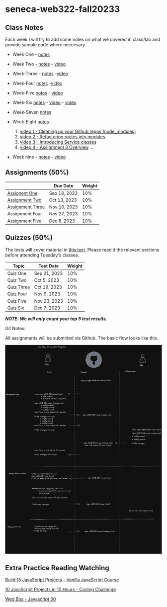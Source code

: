 # seneca-web322-fall20233

## Class Notes

Each week I will try to add some notes on what we covered in class/lab and provide sample code where neccesary.

- Week One - [notes](./notes/week-one/README.md)
- Week Two - [notes](./notes/week-two/README.md) - [video](https://seneca-my.sharepoint.com/:v:/g/personal/abhay-mahendera_myseneca_ca/EZ8H5td7JgFNjOtbpZNpH6QBnerU8CgddhLnNuIqoiTVag?e=pS9whZ&nav=eyJyZWZlcnJhbEluZm8iOnsicmVmZXJyYWxBcHAiOiJTdHJlYW1XZWJBcHAiLCJyZWZlcnJhbFZpZXciOiJTaGFyZURpYWxvZyIsInJlZmVycmFsQXBwUGxhdGZvcm0iOiJXZWIiLCJyZWZlcnJhbE1vZGUiOiJ2aWV3In19)
- Week-Three - [notes](./notes/week-three/README.md) -[video](https://seneca-my.sharepoint.com/personal/bruce_christie_senecacollege_ca/_layouts/15/stream.aspx?id=%2Fpersonal%2Fbruce%5Fchristie%5Fsenecacollege%5Fca%2FDocuments%2FRecordings%2FWEB322%20%2D%20Online%20LEcture%2D20230919%5F141840%2DMeeting%20Recording%2Emp4&referrer=Teams%2ETEAMS%2DWEB&referrerScenario=RecapOpenInStreamButton%2Eview%2Eview&ga=1)
- Week-Four [notes](./notes/week-four/README.md) -[video](https://seneca-my.sharepoint.com/:v:/g/personal/bruce_christie_senecacollege_ca/Efb5eALPqb5Gt5Q47wfOlqsBCzQdkmKKtyJBRilDVxFAQw)
- Week-Five [notes](./notes/week-five/README.md) - [video](https://seneca-my.sharepoint.com/:v:/g/personal/bruce_christie_senecacollege_ca/EZUnVkFsTh5AlCQN-i3t_0gB9Gia-i_5gOkAyxORUzbvxw)
- Week-Six [notes](./notes/week-six/README.md) - [video](https://seneca-my.sharepoint.com/:v:/g/personal/bruce_christie_senecacollege_ca/EXRj_uNEzypHmv3ao4m4DekBOPn9bLwwbwKXtS60A8sG1w) - [video](https://seneca-my.sharepoint.com/:v:/g/personal/bruce_christie_senecacollege_ca/EYzRa4yMK35DqbLetFfhirAB6P8iXkwPLi5SuptZ6jVapQ?e=CByGuX&nav=eyJyZWZlcnJhbEluZm8iOnsicmVmZXJyYWxBcHAiOiJTdHJlYW1XZWJBcHAiLCJyZWZlcnJhbFZpZXciOiJTaGFyZURpYWxvZyIsInJlZmVycmFsQXBwUGxhdGZvcm0iOiJXZWIiLCJyZWZlcnJhbE1vZGUiOiJ2aWV3In19)
- Week-Seven [notes](https://github.com/bqchristie/seneca-web322-fall-2023/blob/main/notes/week-seven/README.md)
- Week-Eight [notes](https://github.com/bqchristie/seneca-web322-fall-2023/tree/main/notes/week-eight/README.md)

  1. [video 1 - Cleaning up your Github repos (node_modules)](https://seneca-my.sharepoint.com/:v:/g/personal/bruce_christie_senecacollege_ca/EXvjCAbIijJJgH0UP05cRpsBxQ-DhpKH5T3SbMAITuLkcA?nav=eyJyZWZlcnJhbEluZm8iOnsicmVmZXJyYWxBcHAiOiJTdHJlYW1XZWJBcHAiLCJyZWZlcnJhbFZpZXciOiJTaGFyZURpYWxvZyIsInJlZmVycmFsQXBwUGxhdGZvcm0iOiJXZWIiLCJyZWZlcnJhbE1vZGUiOiJ2aWV3In19&e=Uii0Q4)
  2. [video 2 - Refactoring routes into modules](https://seneca-my.sharepoint.com/:v:/g/personal/bruce_christie_senecacollege_ca/EZ-EHbziedlBkj0KhvBzxYABb5HkXjrobZOBgHTVlwm_Ag?e=aF340f&nav=eyJyZWZlcnJhbEluZm8iOnsicmVmZXJyYWxBcHAiOiJTdHJlYW1XZWJBcHAiLCJyZWZlcnJhbFZpZXciOiJTaGFyZURpYWxvZyIsInJlZmVycmFsQXBwUGxhdGZvcm0iOiJXZWIiLCJyZWZlcnJhbE1vZGUiOiJ2aWV3In19)
  3. [video 3 - Introducing Service classes](https://seneca-my.sharepoint.com/:v:/g/personal/bruce_christie_senecacollege_ca/EW8ArJNn8YBCnYFddfWdJjQBvrDoAUsFM-uwp3MrpGfqFw?e=DMtU4x)
  4. [video 4 - Assignment 3 Overview](https://seneca-my.sharepoint.com/:v:/g/personal/bruce_christie_senecacollege_ca/EZZpzDeZyLxHos0akP_EAA0BoJJsdLN1KHxWBtvhNPRCjA?e=61nSv3&nav=eyJyZWZlcnJhbEluZm8iOnsicmVmZXJyYWxBcHAiOiJTdHJlYW1XZWJBcHAiLCJyZWZlcnJhbFZpZXciOiJTaGFyZURpYWxvZyIsInJlZmVycmFsQXBwUGxhdGZvcm0iOiJXZWIiLCJyZWZlcnJhbE1vZGUiOiJ2aWV3In19)
     ...

- Week nine - [notes](./notes/week-nine/README.md) - [video](https://seneca-my.sharepoint.com/:v:/g/personal/bruce_christie_senecacollege_ca/EZyD_0D0jkBIm4i37h_Tbd4BYZvV9BJ7oyVD9cJMWmBQDg)

## Assignments (50%)

|                                                                        | Due Date     | Weight |
| ---------------------------------------------------------------------- | ------------ | ------ |
| [Assignent One](./assignments/assignment-one/assignment-one.md)        | Sep 18, 2023 | 10%    |
| [Assignment Two](./assignments/assignment-two/assignment-two.md)       | Oct 13, 2023 | 10%    |
| [Assignment Three](./assignments/assignment-three/assignment-three.md) | Nov 10, 2023 | 10%    |
| Assignment Four                                                        | Nov 27, 2023 | 10%    |
| Assignment Five                                                        | Dec 8, 2023  | 10%    |

## Quizzes (50%)

The tests will cover material in [this text](https://webprogrammingtoolsandframeworks.sdds.ca/). Please read it the relevant sections before attending Tuesday's classes.

| Topic      | Test Date    | Weight |
| ---------- | ------------ | ------ |
| Quiz One   | Sep 21, 2023 | 10%    |
| Quiz Two   | Oct 5, 2023  | 10%    |
| Quiz Three | Oct 19, 2023 | 10%    |
| Quiz Four  | Nov 9, 2023  | 10%    |
| Quiz Five  | Nov 23, 2023 | 10%    |
| Quiz Six   | Dec 7, 2023  | 10%    |

**_NOTE: We will only count your top 5 test results._**

Git Notes:

All assignments will be submitted via Github. The basic flow looks like this.

![Project FLow in Git](git-project-flow.png)

## Extra Practice Reading Watching

[Build 15 JavaScript Projects - Vanilla JavaScript Course](https://www.youtube.com/watch?v=3PHXvlpOkf4)

[10 JavaScript Projects in 10 Hours - Coding Challenge ](https://twitter.com/mdjunaidap/status/1706229900229677086?s=51&t=5_rmBNfqsZ5wjgRNWwrNEg)

[Wed Bos - Javascript 30](https://javascript30.com/)
